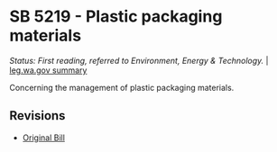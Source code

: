 # SB 5219 - Plastic packaging materials
*Status: First reading, referred to Environment, Energy & Technology.* | [leg.wa.gov summary](https://app.leg.wa.gov/billsummary?BillNumber=5219&Year=2021)

Concerning the management of plastic packaging materials.

## Revisions
* [Original Bill](1/)